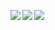 <a href="https://github.com/anuraghazra/github-readme-stats"><img align="left" src="https://github-readme-stats.vercel.app/api?username=YasufumiNakama&count_private=true&show_icons=true"/></a>
<img align="left" src="https://road-to-kaggle-grandmaster.vercel.app/api/badges/yasufuminakama/competition/light"/>
<img align="left" src="https://road-to-kaggle-grandmaster.vercel.app/api/badges/yasufuminakama/notebook/light"/>